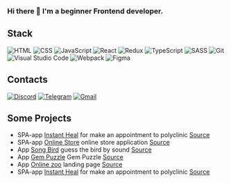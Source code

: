 ### Hi there 👋 I'm a beginner Frontend developer. 


## Stack
![HTML](https://img.shields.io/badge/HTML-D83A56?style=flat-square-endpoint&logo=html5&labelColor=F3F3F3) ![CSS](https://img.shields.io/badge/CSS-2E4C6D?style=flat-square-endpoint&logo=css3) ![JavaScript](https://img.shields.io/badge/JavaScript-5089C6?style=flat-square-endpoint&logo=javascript&logoColor=) ![React](https://img.shields.io/badge/React-2E4C6D?style=flat-square-endpoint&logo=react&logoColor=) ![Redux](https://img.shields.io/badge/Redux-2E4C6D?style=flat-square-endpoint&logo=redux&logoColor=)  ![TypeScript](https://img.shields.io/badge/TypeScript-EEEEEE?style=flat-square-endpoint&logo=typescript&logoColor=) ![SASS](https://img.shields.io/badge/SASS-FEFEFE?style=flat-square-endpoint&logo=sass) ![Git](https://img.shields.io/badge/Git-6E85B2?style=flat-square-endpoint&logo=git&logoColor=) ![Visual Studio Code](https://img.shields.io/badge/Visual_Studio_Code-6E85B2?style=flat-square-endpoint&logo=visualstudiocode&logoColor=blue&labelColor=EADEDE) ![Webpack](https://img.shields.io/badge/Webpack-blue?style=flat-square-endpoint&logo=webpack&labelColor=F3F3F3&logoColor=blue) ![Figma](https://img.shields.io/badge/Figma-892CDC?style=flat-square-endpoint&logo=figma&logoColor=892CDC&labelColor=EADEDE)


## Contacts
[![Discord](https://img.shields.io/badge/Discord-%40haft%233767-blue?style=flat-square-endpoint&logo=discord&logoColor=blue&labelColor=EEEEEE)](https://discordapp.com/users/440611252004323332)  [![Telegram](https://img.shields.io/badge/Telegram-%40VictorMura-blue?style=flat-square-endpoint&logo=telegram&logoColor=blue&labelColor=EEEEEE)](https://t.me/VictorMura) [![Gmail](https://img.shields.io/badge/Gmail-victormura96@gmail.com-red?style=flat-square-endpoint&logo=gmail&logoColor=red&labelColor=FFFFFF)](mailto:victormura96@gmail.com)


## Some Projects

- SPA-app [Instant Heal](https://rss-instant-heal.netlify.app/) for make an appointment to polyclinic [Source](https://github.com/santaz0r/RS-clone)
- SPA-app [Online Store](https://santaz0r-te1epuz-online-store.netlify.app/) online store application [Source](https://github.com/santaz0r/online-store/tree/develop)
- App [Song Bird](https://santaz0r.github.io/rss-projects/song-bird/) guess the bird by sound  [Source](https://github.com/santaz0r/rss-projects/tree/song-bird/song-bird)
- App [Gem Puzzle](https://santaz0r.github.io/rss-projects/codejam/) Gem Puzzle  [Source](https://github.com/santaz0r/rss-projects/tree/codejam/codejam)
- App [Online zoo](https://santaz0r.github.io/rss-projects/online-zoo/pages/main/) landing page  [Source](https://github.com/santaz0r/rss-projects/tree/online-zoo/online-zoo)
- SPA-app [Instant Heal](https://rss-instant-heal.netlify.app/) for make an appointment to polyclinic [Source](https://github.com/santaz0r/RS-clone)


<!--
**santaz0r/santaz0r** is a ✨ _special_ ✨ repository because its `README.md` (this file) appears on your GitHub profile.

Here are some ideas to get you started:

- 🔭 I’m currently working on ...
- 🌱 I’m currently learning ...
- 👯 I’m looking to collaborate on ...
- 🤔 I’m looking for help with ...
- 💬 Ask me about ...
- 📫 How to reach me: ...
- 😄 Pronouns: ...
- ⚡ Fun fact: ...
-->
